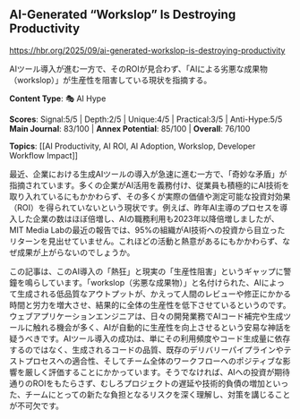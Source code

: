 ## AI-Generated “Workslop” Is Destroying Productivity

https://hbr.org/2025/09/ai-generated-workslop-is-destroying-productivity

AIツール導入が進む一方で、そのROIが見合わず、「AIによる劣悪な成果物（workslop）」が生産性を阻害している現状を指摘する。

**Content Type**: 🎭 AI Hype

**Scores**: Signal:5/5 | Depth:2/5 | Unique:4/5 | Practical:3/5 | Anti-Hype:5/5
**Main Journal**: 83/100 | **Annex Potential**: 85/100 | **Overall**: 76/100

**Topics**: [[AI Productivity, AI ROI, AI Adoption, Workslop, Developer Workflow Impact]]

最近、企業における生成AIツールの導入が急速に進む一方で、「奇妙な矛盾」が指摘されています。多くの企業がAI活用を義務付け、従業員も積極的にAI技術を取り入れているにもかかわらず、その多くが実際の価値や測定可能な投資対効果（ROI）を得られていないという現状です。例えば、昨年AI主導のプロセスを導入した企業の数はほぼ倍増し、AIの職務利用も2023年以降倍増しましたが、MIT Media Labの最近の報告では、95%の組織がAI技術への投資から目立ったリターンを見出せていません。これほどの活動と熱意があるにもかかわらず、なぜ成果が上がらないのでしょうか。

この記事は、このAI導入の「熱狂」と現実の「生産性阻害」というギャップに警鐘を鳴らしています。「workslop（劣悪な成果物）」と名付けられた、AIによって生成される低品質なアウトプットが、かえって人間のレビューや修正にかかる時間と労力を増大させ、結果的に全体の生産性を低下させているというのです。ウェブアプリケーションエンジニアは、日々の開発業務でAIコード補完や生成ツールに触れる機会が多く、AIが自動的に生産性を向上させるという安易な神話を疑うべきです。AIツール導入の成功は、単にその利用頻度やコード生成量に依存するのではなく、生成されるコードの品質、既存のデリバリーパイプラインやテストプロセスへの適合性、そしてチーム全体のワークフローへのポジティブな影響を厳しく評価することにかかっています。そうでなければ、AIへの投資が期待通りのROIをもたらさず、むしろプロジェクトの遅延や技術的負債の増加といった、チームにとっての新たな負担となるリスクを深く理解し、対策を講じることが不可欠です。